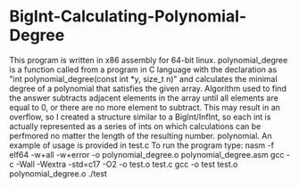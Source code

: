 # BigInt-Calculating-Polynomial-Degree

This program is written in x86 assembly for 64-bit linux.
polynomial_degree is a function called from a program in C language 
with the declaration as "int polynomial_degree(const int *y, size_t n)"
and calculates the minimal degree of a polynomial that satisfies the 
given array. Algorithm used to find the answer subtracts adjacent
elements in the array until all elements are equal to 0, or there are
no more element to subtract. This may result in an overflow, so
I created a structure similar to a BigInt/InfInt, so each int
is actually represented as a series of ints on which calculations
can be perfmored no matter the length of the resulting number.
polynomial. An example of usage is provided in test.c
To run the program type:
nasm -f elf64 -w+all -w+error -o polynomial_degree.o polynomial_degree.asm
gcc -c -Wall -Wextra -std=c17 -O2 -o test.o test.c
gcc -o test test.o polynomial_degree.o
./test
